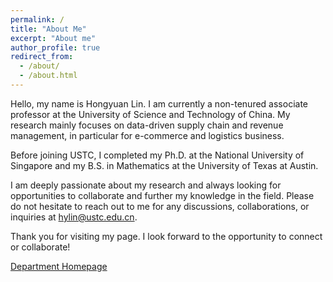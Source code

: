 ```yaml
---
permalink: /
title: "About Me"
excerpt: "About me"
author_profile: true
redirect_from: 
  - /about/
  - /about.html
---
```


Hello, my name is Hongyuan Lin. I am currently a non-tenured associate professor at the University of Science and Technology of China. My research mainly focuses on data-driven supply chain and revenue management, in particular for e-commerce and logistics business.

Before joining USTC, I completed my Ph.D. at the National University of Singapore and my B.S. in Mathematics at the University of Texas at Austin.

I am deeply passionate about my research and always looking for opportunities to collaborate and further my knowledge in the field. Please do not hesitate to reach out to me for any discussions, collaborations, or inquiries at hylin@ustc.edu.cn.

Thank you for visiting my page. I look forward to the opportunity to connect or collaborate!

[Department Homepage](https://bs.ustc.edu.cn/english/profile-2335.html)
